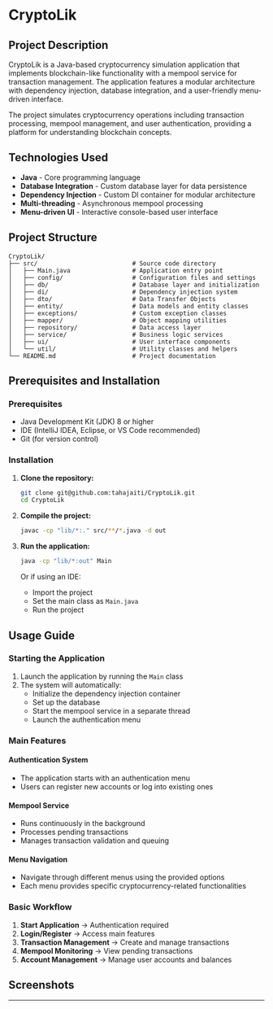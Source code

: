 # CryptoLik

## Project Description

CryptoLik is a Java-based cryptocurrency simulation application that implements blockchain-like functionality with a mempool service for transaction management. The application features a modular architecture with dependency injection, database integration, and a user-friendly menu-driven interface.

The project simulates cryptocurrency operations including transaction processing, mempool management, and user authentication, providing a platform for understanding blockchain concepts.

## Technologies Used

- **Java** - Core programming language
- **Database Integration** - Custom database layer for data persistence
- **Dependency Injection** - Custom DI container for modular architecture
- **Multi-threading** - Asynchronous mempool processing
- **Menu-driven UI** - Interactive console-based user interface

## Project Structure

```
CryptoLik/
├── src/                          # Source code directory
│   ├── Main.java                 # Application entry point
│   ├── config/                   # Configuration files and settings
│   ├── db/                       # Database layer and initialization
│   ├── di/                       # Dependency injection system
│   ├── dto/                      # Data Transfer Objects
│   ├── entity/                   # Data models and entity classes
│   ├── exceptions/               # Custom exception classes
│   ├── mapper/                   # Object mapping utilities
│   ├── repository/               # Data access layer
│   ├── service/                  # Business logic services
│   ├── ui/                       # User interface components
│   └── util/                     # Utility classes and helpers
└── README.md                     # Project documentation
```

## Prerequisites and Installation

### Prerequisites

- Java Development Kit (JDK) 8 or higher
- IDE (IntelliJ IDEA, Eclipse, or VS Code recommended)
- Git (for version control)

### Installation

1. **Clone the repository:**

   ```bash
   git clone git@github.com:tahajaiti/CryptoLik.git
   cd CryptoLik
   ```

2. **Compile the project:**

   ```bash
   javac -cp "lib/*:." src/**/*.java -d out
   ```

3. **Run the application:**

   ```bash
   java -cp "lib/*:out" Main
   ```

   Or if using an IDE:

   - Import the project
   - Set the main class as `Main.java`
   - Run the project

## Usage Guide

### Starting the Application

1. Launch the application by running the `Main` class
2. The system will automatically:
   - Initialize the dependency injection container
   - Set up the database
   - Start the mempool service in a separate thread
   - Launch the authentication menu

### Main Features

#### Authentication System

- The application starts with an authentication menu
- Users can register new accounts or log into existing ones

#### Mempool Service

- Runs continuously in the background
- Processes pending transactions
- Manages transaction validation and queuing

#### Menu Navigation

- Navigate through different menus using the provided options
- Each menu provides specific cryptocurrency-related functionalities

### Basic Workflow

1. **Start Application** → Authentication required
2. **Login/Register** → Access main features
3. **Transaction Management** → Create and manage transactions
4. **Mempool Monitoring** → View pending transactions
5. **Account Management** → Manage user accounts and balances

## Screenshots

---
